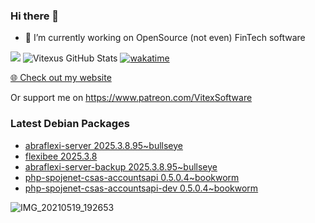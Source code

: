 ### Hi there 👋

- 🔭 I’m currently working on OpenSource  (not even) FinTech software

![](https://komarev.com/ghpvc/?username=Vitexus)
![Vitexus GitHub Stats](https://github-readme-stats.vercel.app/api?username=Vitexus&show_icons=true)
[![wakatime](https://wakatime.com/badge/user/5abba9ca-813e-43ac-9b5f-b1cfdf3dc1c7.svg)](https://wakatime.com/@5abba9ca-813e-43ac-9b5f-b1cfdf3dc1c7)

<p><a href="https://vitexsoftware.cz">🌐 Check out my website</a></p>

Or support me on https://www.patreon.com/VitexSoftware

### Latest Debian Packages
<!-- DEBIAN-PACKAGES-LIST:START -->
- [abraflexi-server 2025.3.8.95~bullseye](https://repo.vitexsoftware.com/package.php?package=abraflexi-server)
- [flexibee 2025.3.8](https://repo.vitexsoftware.com/package.php?package=flexibee)
- [abraflexi-server-backup 2025.3.8.95~bullseye](https://repo.vitexsoftware.com/package.php?package=abraflexi-server-backup)
- [php-spojenet-csas-accountsapi 0.5.0.4~bookworm](https://repo.vitexsoftware.com/package.php?package=php-spojenet-csas-accountsapi)
- [php-spojenet-csas-accountsapi-dev 0.5.0.4~bookworm](https://repo.vitexsoftware.com/package.php?package=php-spojenet-csas-accountsapi-dev)
<!-- DEBIAN-PACKAGES-LIST:END -->

![IMG_20210519_192653](https://user-images.githubusercontent.com/2621130/120022731-1bd48900-bfed-11eb-90f9-4f88f560b8b7.jpg)

<!--
**Vitexus/Vitexus** is a ✨ _special_ ✨ repository because its `README.md` (this file) appears on your GitHub profile.

Here are some ideas to get you started:

- 🌱 I’m currently learning ...
- 👯 I’m looking to collaborate on ...
- 🤔 I’m looking for help with ...
- 💬 Ask me about ...
- 📫 How to reach me: ...
- 😄 Pronouns: ...
- ⚡ Fun fact: ...
-->


